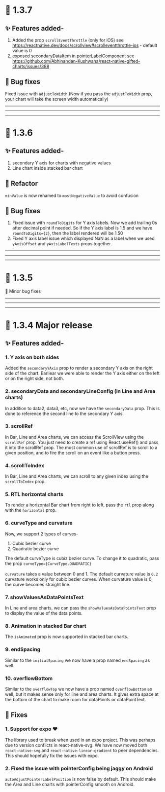 # 🎉 1.3.7

## ✨ Features added-
1. Added the prop `scrollEventThrottle` (only for iOS) see https://reactnative.dev/docs/scrollview#scrolleventthrottle-ios - default value is 0
2. exposed secondaryDataItem in pointerLabelComponent see https://github.com/Abhinandan-Kushwaha/react-native-gifted-charts/issues/388

## 🐛 Bug fixes
Fixed issue with `adjustToWidth` (Now if you pass the `adjustToWidth` prop, your chart will take the screen width automatically)

---
---
---

# 🎉 1.3.6

## ✨ Features added-
1. secondary Y axis for charts with negative values
2. Line chart inside stacked bar chart

## 🔨 Refactor
`minValue` is now renamed to `mostNegativeValue` to avoid confusion

## 🐛 Bug fixes
1. Fixed issue with `roundToDigits` for Y axis labels. Now we add trailing 0s after decimal point if needed. So if the Y axis label is 1.5 and we have `roundToDigits={2}`, then the label rendered will be 1.50
2. Fixed Y axis label issue which displayed NaN as a label when we used `yAxisOffset` and `yAxisLabelTexts` props together.

---
---
---
# 🎉 1.3.5
🐛 Minor bug fixes

---
---
---


# 🎉 1.3.4 Major release
## ✨ Features added-

### 1. Y axis on both sides

Added the `secondaryYAxis` prop to render a secondary Y axis on the right side of the chart. Earliear we were able to render the Y axis either on the left or on the right side, not both.

### 2. secondaryData and secondaryLineConfig (in Line and Area charts)

In addition to data2, data3, etc, now we have the `secondaryData` prop. This is done to reference the second line to the secondary Y axis.

### 3. scrollRef

In Bar, Line and Area charts, we can access the ScrollView using the `scrollRef` prop. You just need to create a ref using React.useRef() and pass it into the scrollRef prop. The most common use of scrollRef is to scroll to a given position, and to fire the scroll on an event like a button press.

### 4. scrollToIndex
In Bar, Line and Area charts, we can scroll to any given index using the `scrollToIndex` prop.

### 5. RTL horizontal charts
To render a horizontal Bar chart from right to left, pass the `rtl` prop along with the `horizontal` prop.

### 6. curveType and curvature
Now, we support 2 types of curves-

1. Cubic bezier curve
2. Quadratic bezier curve

The default curveType is cubiz bezier curve. To change it to quadratic, pass the prop `curveType={CurveType.QUADRATIC}`<br />
<br/>
`curvature` takes a value between 0 and 1. The default curvature value is `0.2`<br/>
curvature works only for cubic bezier curves. When curvature value is 0, the curve becomes straight line.


### 7. showValuesAsDataPointsText

In Line and area charts, we can pass the `showValuesAsDataPointsText` prop to display the value of the data points.

### 8. Animation in stacked Bar chart
The `isAnimated` prop is now supported in stacked bar charts.

### 9. endSpacing
Similar to the `initialSpacing` we now have a prop named `endSpacing` as well.

### 10. overflowBottom
Similar to the `overflowTop` we now have a prop named `overflowBottom` as well, but it makes sense only for line and area charts. It gives extra space at the bottom of the chart to make room for dataPoints or dataPointText.

## 🐛 Fixes

### 1. Support for expo ❤️
The library used to break when used in an expo project. This was perhaps due to version conflicts in react-native-svg. We have now moved both `react-native-svg` and `react-native-linear-gradient` to peer dependencies. This should hopefully fix the issues with expo.

### 2. Fixed the issue with pointerConfig being jaggy on Android
`autoAdjustPointerLabelPosition` is now false by default. This should make the Area and Line charts with pointerConfig smooth on Android.
